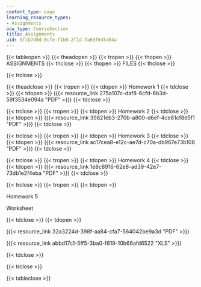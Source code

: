 ```yaml
---
content_type: page
learning_resource_types:
- Assignments
ocw_type: CourseSection
title: Assignments
uid: 9fcb7d0d-8cfe-f1b0-2f1d-7a69f645464a
---
```


{{< tableopen >}}
{{< theadopen >}}
{{< tropen >}}
{{< thopen >}}
ASSIGNMENTS
{{< thclose >}}
{{< thopen >}}
FILES
{{< thclose >}}

{{< trclose >}}

{{< theadclose >}}
{{< tropen >}}
{{< tdopen >}}
Homework 1
{{< tdclose >}}
{{< tdopen >}}
({{< resource_link 275a107c-daf8-6cfd-6b3d-59f3534e094a "PDF" >}})
{{< tdclose >}}

{{< trclose >}}
{{< tropen >}}
{{< tdopen >}}
Homework 2
{{< tdclose >}}
{{< tdopen >}}
({{< resource_link 39821eb3-270b-a800-d6ef-4ce81cf8d5f1 "PDF" >}})
{{< tdclose >}}

{{< trclose >}}
{{< tropen >}}
{{< tdopen >}}
Homework 3
{{< tdclose >}}
{{< tdopen >}}
({{< resource_link ac17cea8-e12c-ae7d-c70a-db967e73b108 "PDF" >}})
{{< tdclose >}}

{{< trclose >}}
{{< tropen >}}
{{< tdopen >}}
Homework 4
{{< tdclose >}}
{{< tdopen >}}
({{< resource_link 1e8c8916-62e8-ad39-42e7-73db1e2f4eba "PDF" >}})
{{< tdclose >}}

{{< trclose >}}
{{< tropen >}}
{{< tdopen >}}


Homework 5

Worksheet


{{< tdclose >}}
{{< tdopen >}}


({{< resource_link 32a3224d-398f-aa84-cfa7-564042be9a3d "PDF" >}})

({{< resource_link abbd17c1-5ff5-3ba0-f819-10b66afd6522 "XLS" >}})


{{< tdclose >}}

{{< trclose >}}

{{< tableclose >}}